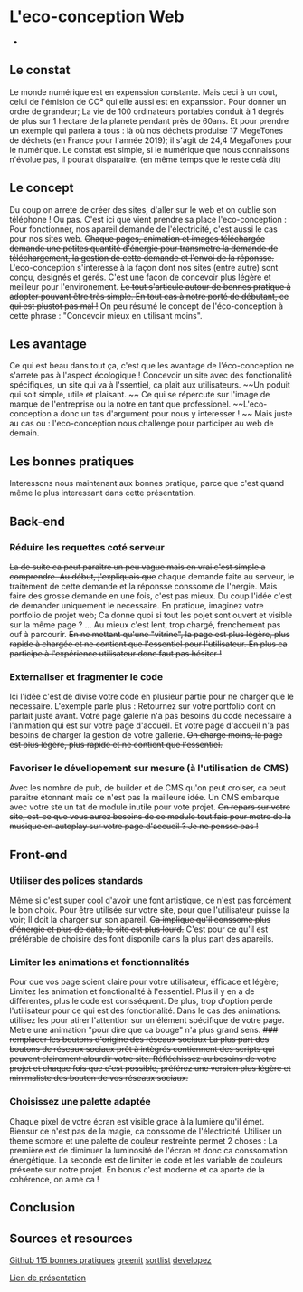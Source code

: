 # L'eco-conception Web
  -  

  ## Le constat
Le monde numérique est en expenssion constante. Mais ceci à un cout, celui de l'émision de CO² qui elle aussi est en expanssion.
Pour donner un ordre de grandeur; La vie de 100 ordinateurs portables conduit à 1 degrés de plus sur 1 hectare de la planete pendant près de 60ans.
Et pour prendre un exemple qui parlera à tous : 
là où nos déchets produise 17 MegeTones de déchets (en France pour l'année 2019); il s'agit de 24,4 MegaTones pour le numérique.
Le constat est simple, si le numérique que nous connaissons n'évolue pas, il pourait disparaitre. (en même temps que le reste celà dit)
  ## Le concept
Du coup on arrete de créer des sites, d'aller sur le web et on oublie son téléphone ! Ou pas.
C'est ici que vient prendre sa place l'eco-conception :
Pour fonctionner, nos apareil demande de l'électricité, c'est aussi le cas pour nos sites web. 
~~Chaque pages, animation et images téléchargée demande une petites quantité d'énergie pour transmetre la demande de téléchargement, 
la gestion de cette demande et l'envoi de la réponsse.~~
L'eco-conception s'interesse à la façon dont nos sites (entre autre) sont conçu, designés et gérés.
C'est une façon de concevoir plus légère et meilleur pour l'environement. ~~Le tout s'articule autour de bonnes pratique à adopter pouvant être très simple.
En tout cas à notre porté de débutant, ce qui est plustot pas mal !~~ On peu résumé le concept de l'éco-conception à cette phrase : "Concevoir mieux en utilisant moins".
  ## Les avantage
Ce qui est beau dans tout ça, c'est que les avantage de l'éco-conception ne s'arrete pas à l'aspect écologique !
Concevoir un site avec des fonctionalité spécifiques, un site qui va à l'ssentiel, ca plait aux utilisateurs. ~~Un poduit qui soit simple, utile et plaisant. ~~
Ce qui se répercute sur l'image de marque de l'entreprise ou la notre en tant que professionel.
~~L'eco-conception a donc un tas d'argument pour nous y interesser ! ~~
Mais juste au cas ou : l'eco-conception nous challenge pour participer au web de demain.
  ## Les bonnes pratiques
Interessons nous maintenant aux bonnes pratique, parce que c'est quand même le plus interessant dans cette présentation.
## Back-end
### Réduire les requettes coté serveur
~~La de suite ca peut paraitre un peu vague mais en vrai c'est simple a comprendre. 
Au début, j'expliquais que~~ chaque demande faite au serveur, le traitement de cette demande et la réponsse conssome de l'nergie.
Mais faire des grosse demande en une fois, c'est pas mieux. Du coup l'idée c'est de demander uniquement le necessaire.
En pratique, imaginez votre portfolio de projet web; 
Ca donne quoi si tout les pojet sont ouvert et visible sur la même page ?
...
Au mieux c'est lent, trop chargé, frenchement pas ouf à parcourir.
~~En ne mettant qu'une "vitrine", la page est plus légère, plus rapide à chargée et ne contient que l'essentiel pour l'utilisateur. 
En plus ca participe à l'expérience utilisateur donc faut pas hésiter !~~
### Externaliser et fragmenter le code
Ici l'idée c'est de divise votre code en plusieur partie pour ne charger que le necessaire. L'exemple parle plus :
Retournez sur votre portfolio dont on parlait juste avant. Votre page galerie n'a pas besoins du code necessaire à l'animation qui est sur votre page d'accueil. 
Et votre page d'accueil n'a pas besoins de charger la gestion de votre gallerie. 
~~On charge moins, la page est plus légère, plus rapide et ne contient que l'essentiel.~~
### Favoriser le dévellopement sur mesure (à l'utilisation de CMS)
Avec les nombre de pub, de builder et de CMS qu'on peut croiser, ca peut paraitre étonnant mais ce n'est pas la mailleure idée.
Un CMS embarque avec votre ste un tat de module inutile pour vote projet. 
~~On repars sur votre site, est-ce que vous aurez besoins de ce module tout fais pour metre de la musique en autoplay sur votre page d'accueil ? Je ne pensse pas !~~
## Front-end
### Utiliser des polices standards
Même si c'est super cool d'avoir une font artistique, ce n'est pas forcément le bon choix. 
Pour être utilisée sur votre site, pour que l'utilisateur puisse la voir; Il doit la charger sur son apareil.
~~Ca implique qu'il conssome plus d'énergie et plus de data, le site est plus lourd.~~
C'est pour ce qu'il est préférable de choisire des font disponile dans la plus part des apareils.
### Limiter les animations et fonctionnalités
Pour que vos page soient claire pour votre utilisateur, éfficace et légère; Limitez les animation et fonctionalité à l'essentiel. 
Plus il y en a de différentes, plus le code est consséquent. De plus, trop d'option perde l'utilisateur pour ce qui est des fonctionalité. 
Dans le cas des animations: utilisez les pour atirer l'attention sur un élément spécifique de votre page. Metre une animation "pour dire que ca bouge" n'a plus grand sens.
~~### remplacer les boutons d'origine des réseaux sociaux
La plus part des boutons de réseaux sociaux prêt à intègrés contiennent des scripts qui peuvent clairement alourdir votre site. 
Réfléchissez au besoins de votre projet et chaque fois que c'est possible, préférez une version plus légère et minimaliste des bouton de vos réseaux sociaux.~~
### Choisissez une palette adaptée
Chaque pixel de votre écran est visible grace à la lumière qu'il émet. Biensur ce n'est pas de la magie, ca conssome de l'électricité. 
Utiliser un theme sombre et une palette de couleur restreinte permet 2 choses : 
La première est de diminuer la luminosité de l'écran et donc ca conssomation énergétique.
La seconde est de limiter le code et les variable de couleurs présente sur notre projet.
En bonus c'est moderne et ca aporte de la cohérence, on aime ca !
## Conclusion

## Sources et resources
[Github 115 bonnes pratiques](https://github.com/cnumr/best-practices)
[greenit](https://www.greenit.fr/2020/11/03/100-portables-rechauffent-1-hectare-de-planete-dun-degre-pendant-60-ans/)
[sortlist](https://www.sortlist.be/fr/blog/eco-conception-site-web/)
[developez](https://www.developpez.com/actu/232749/Le-mode-sombre-d-Android-permet-il-d-economiser-l-energie-de-la-batterie-des-smartphones-Oui-confirme-Google/#:~:text=Partant%20de%20l%C3%A0%2C%20Google%20a,%25%20d'%C3%A9nergie%20en%20moins.)

[Lien de présentation](https://www.canva.com/design/DAF1ZlK7fD8/YxCRi6vj6vgNxuv3zYSDpQ/view?utm_content=DAF1ZlK7fD8&utm_campaign=designshare&utm_medium=link&utm_source=editor)
